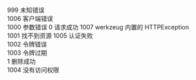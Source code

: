 999 未知错误  
1006 客户端错误  
1000 参数错误
0 请求成功
1007 werkzeug 内置的 HTTPException  
1001 找不到资源
1005 认证失败  
1002 令牌错误  
1003 令牌过期  
1  删除成功  
1004 没有访问权限